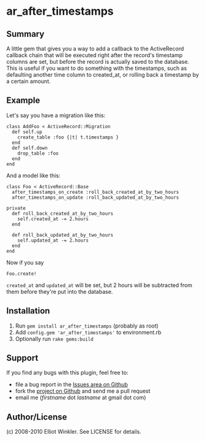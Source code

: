 # ar_after_timestamps

## Summary

A little gem that gives you a way to add a callback to the ActiveRecord callback chain that will be executed right after the record's timestamp columns are set, but before the record is actually saved to the database. This is useful if you want to do something with the timestamps, such as defaulting another time column to created_at, or rolling back a timestamp by a certain amount.

## Example

Let's say you have a migration like this:

    class AddFoo < ActiveRecord::Migration
      def self.up
        create_table :foo {|t| t.timestamps }
      end
      def self.down
        drop_table :foo
      end
    end

And a model like this:
  
    class Foo < ActiveRecord::Base
      after_timestamps_on_create :roll_back_created_at_by_two_hours
      after_timestamps_on_update :roll_back_updated_at_by_two_hours
    
    private
      def roll_back_created_at_by_two_hours
        self.created_at -= 2.hours
      end
    
      def roll_back_updated_at_by_two_hours
        self.updated_at -= 2.hours
      end
    end
  
Now if you say

    Foo.create!
  
`created_at` and `updated_at` will be set, but 2 hours will be subtracted from them before they're put into the database.

## Installation

1. Run `gem install ar_after_timestamps` (probably as root)
2. Add `config.gem 'ar_after_timestamps'` to environment.rb
3. Optionally run `rake gems:build`

## Support

If you find any bugs with this plugin, feel free to:

* file a bug report in the [Issues area on Github](http://github.com/mcmire/ar_after_timestamps/issues)
* fork the [project on Github](http://github.com/mcmire/ar_after_timestamps) and send me a pull request
* email me (*firstname* dot *lastname* at gmail dot com)

## Author/License

(c) 2008-2010 Elliot Winkler. See LICENSE for details.